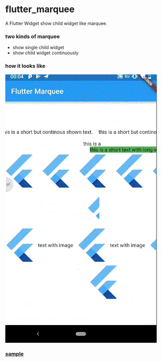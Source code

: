 # flutter_marquee

A Flutter Widget show child widget like marquee.

### two kinds of marquee
- show single child widget
- show child widget continuously

### how it looks like
![marquee](docs/futter_marquee.gif)

### [sample](main.dart)
